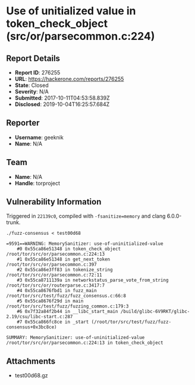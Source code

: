 # Use of unitialized value in token_check_object (src/or/parsecommon.c:224)

## Report Details
- **Report ID**: 276255
- **URL**: https://hackerone.com/reports/276255
- **State**: Closed
- **Severity**: N/A
- **Submitted**: 2017-10-11T04:53:58.839Z
- **Disclosed**: 2019-10-04T16:25:57.684Z

## Reporter
- **Username**: geeknik
- **Name**: N/A

## Team
- **Name**: N/A
- **Handle**: torproject

## Vulnerability Information
Triggered in `22139c0`, compiled with `-fsanitize=memory` and clang 6.0.0-trunk.

`./fuzz-consensus < test00d68`

```
=9591==WARNING: MemorySanitizer: use-of-uninitialized-value
    #0 0x55ca86e51348 in token_check_object /root/tor/src/or/parsecommon.c:224:13
    #1 0x55ca86e51348 in get_next_token /root/tor/src/or/parsecommon.c:397
    #2 0x55ca86e3ff83 in tokenize_string /root/tor/src/or/parsecommon.c:72:11
    #3 0x55ca8711139a in networkstatus_parse_vote_from_string /root/tor/src/or/routerparse.c:3417:7
    #4 0x55ca8676fbd1 in fuzz_main /root/tor/src/test/fuzz/fuzz_consensus.c:66:8
    #5 0x55ca8676f29d in main /root/tor/src/test/fuzz/fuzzing_common.c:179:3
    #6 0x7f32a84f2b44 in __libc_start_main /build/glibc-6V9RKT/glibc-2.19/csu/libc-start.c:287
    #7 0x55ca866fc8ce in _start (/root/tor/src/test/fuzz/fuzz-consensus+0x3bc8ce)

SUMMARY: MemorySanitizer: use-of-uninitialized-value /root/tor/src/or/parsecommon.c:224:13 in token_check_object
```

## Attachments
- test00d68.gz
